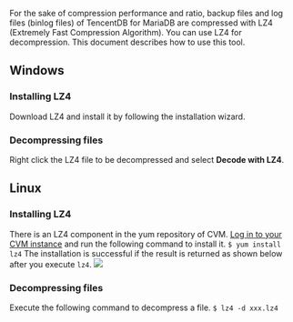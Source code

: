 For the sake of compression performance and ratio, backup files and log files (binlog files) of TencentDB for MariaDB are compressed with LZ4 (Extremely Fast Compression Algorithm). You can use LZ4 for decompression. This document describes how to use this tool.

## Windows
### Installing LZ4
Download LZ4 and install it by following the installation wizard.

### Decompressing files
Right click the LZ4 file to be decompressed and select **Decode with LZ4**.

## Linux
### Installing LZ4
There is an LZ4 component in the yum repository of CVM. [Log in to your CVM instance](https://intl.cloud.tencent.com/document/product/213/10517) and run the following command to install it.
`$ yum install lz4`
The installation is successful if the result is returned as shown below after you execute `lz4`.
![](https://main.qcloudimg.com/raw/820a98757f5a5ccb84180f2289c88ddf.png)

### Decompressing files
Execute the following command to decompress a file.
`$ lz4 -d xxx.lz4`
